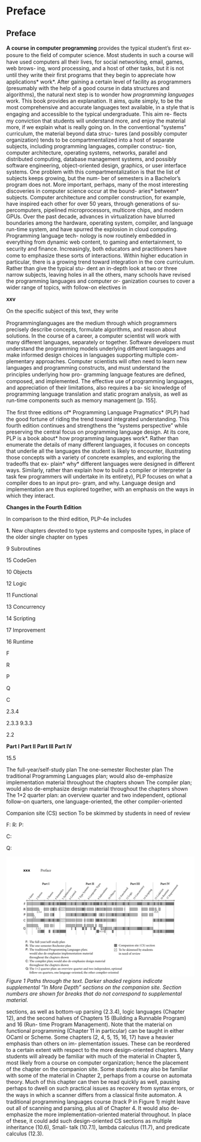# Preface

## **Preface**

**A course in computer programming** provides the typical student’s ﬁrst ex-
posure to the ﬁeld of computer science. Most students in such a course will have
used computers all their lives, for social networking, email, games, web brows-
ing, word processing, and a host of other tasks, but it is not until they write their
ﬁrst programs that they begin to appreciate how applications* work*. After gaining
a certain level of facility as programmers (presumably with the help of a good
course in data structures and algorithms), the natural next step is to wonder how
*programming languages* work. This book provides an explanation. It aims, quite
simply, to be the most comprehensive and accurate languages text available, in a
style that is engaging and accessible to the typical undergraduate. This aim re-
ﬂects my conviction that students will understand more, and enjoy the material
more, if we explain what is really going on.
In the conventional “systems” curriculum, the material beyond data struc-
tures (and possibly computer organization) tends to be compartmentalized into a
host of separate subjects, including programming languages, compiler construc-
tion, computer architecture, operating systems, networks, parallel and distributed
computing, database management systems, and possibly software engineering,
object-oriented design, graphics, or user interface systems. One problem with
this compartmentalization is that the list of subjects keeps growing, but the num-
ber of semesters in a Bachelor’s program does not. More important, perhaps,
many of the most interesting discoveries in computer science occur at the bound-
aries* between* subjects. Computer architecture and compiler construction, for
example, have inspired each other for over 50 years, through generations of su-
percomputers, pipelined microprocessors, multicore chips, and modern GPUs.
Over the past decade, advances in virtualization have blurred boundaries among
the hardware, operating system, compiler, and language run-time system, and
have spurred the explosion in cloud computing. Programming language tech-
nology is now routinely embedded in everything from dynamic web content, to
gaming and entertainment, to security and ﬁnance.
Increasingly, both educators and practitioners have come to emphasize these
sorts of interactions. Within higher education in particular, there is a growing
trend toward integration in the core curriculum. Rather than give the typical stu-
dent an in-depth look at two or three narrow subjects, leaving holes in all the
others, many schools have revised the programming languages and computer or-
ganization courses to cover a wider range of topics, with follow-on electives in

**xxv**

On the speciﬁc subject of this text, they write

Programminglanguages are the medium through which programmers precisely describe
concepts, formulate algorithms, and reason about solutions. In the course of a career,
a computer scientist will work with many different languages, separately or together.
Software developers must understand the programming models underlying different
languages and make informed design choices in languages supporting multiple com-
plementary approaches. Computer scientists will often need to learn new languages
and programming constructs, and must understand the principles underlying how pro-
gramming language features are deﬁned, composed, and implemented. The effective
use of programming languages, and appreciation of their limitations, also requires a ba-
sic knowledge of programming language translation and static program analysis, as well
as run-time components such as memory management [p. 155].

The ﬁrst three editions of* Programming Language Pragmatics* (PLP) had the
good fortune of riding the trend toward integrated understanding. This fourth
edition continues and strengthens the “systems perspective” while preserving the
central focus on programming language design.
At its core, PLP is a book about* how programming languages work*. Rather
than enumerate the details of many different languages, it focuses on concepts
that underlie all the languages the student is likely to encounter, illustrating those
concepts with a variety of concrete examples, and exploring the tradeoffs that ex-
plain* why* different languages were designed in different ways. Similarly, rather
than explain how to build a compiler or interpreter (a task few programmers will
undertake in its entirety), PLP focuses on what a compiler does to an input pro-
gram, and why. Language design and implementation are thus explored together,
with an emphasis on the ways in which they interact.

**Changes in the Fourth Edition**

In comparison to the third edition, PLP-4e includes

**1.** New chapters devoted to type systems and composite types, in place of the
older single chapter on types

9 Subroutines

15 CodeGen

10 Objects

12 Logic

11 Functional

13 Concurrency

14 Scripting

17 Improvement

16 Runtime

F

R

P

Q

C

2.3.4

2.3.3
9.3.3

2.2

**Part I**
**Part II**
**Part III**
**Part IV**

15.5

The full-year/self-study plan
The one-semester Rochester plan
The traditional Programming Languages plan;
would also de-emphasize implementation material
throughout the chapters shown
The compiler plan; would also de-emphasize design material
throughout the chapters shown
The 1+2 quarter plan: an overview quarter and two independent, optional
follow-on quarters, one language-oriented, the other compiler-oriented

Companion site (CS) section
To be skimmed by students
in need of review

F:
R:
P:

C:

Q:


![Figure 1 Paths through...](images/page_31_vector_349.png)
*Figure 1 Paths through the text. Darker shaded regions indicate supplemental “In More Depth” sections on the companion site. Section numbers are shown for breaks that do not correspond to supplemental material.*

sections, as well as bottom-up parsing (2.3.4), logic languages (Chapter 12), and
the second halves of Chapters 15 (Building a Runnable Program) and 16 (Run-
time Program Management). Note that the material on functional programming
(Chapter 11 in particular) can be taught in either OCaml or Scheme.
Some chapters (2, 4, 5, 15, 16, 17) have a heavier emphasis than others on im-
plementation issues. These can be reordered to a certain extent with respect to the
more design-oriented chapters. Many students will already be familiar with much
of the material in Chapter 5, most likely from a course on computer organization;
hence the placement of the chapter on the companion site. Some students may
also be familiar with some of the material in Chapter 2, perhaps from a course on
automata theory. Much of this chapter can then be read quickly as well, pausing
perhaps to dwell on such practical issues as recovery from syntax errors, or the
ways in which a scanner differs from a classical ﬁnite automaton.
A traditional programming languages course (track P in Figure 1) might leave
out all of scanning and parsing, plus all of Chapter 4. It would also de-emphasize
the more implementation-oriented material throughout. In place of these, it
could add such design-oriented CS sections as multiple inheritance (10.6), Small-
talk (10.7.1), lambda calculus (11.7), and predicate calculus (12.3).

